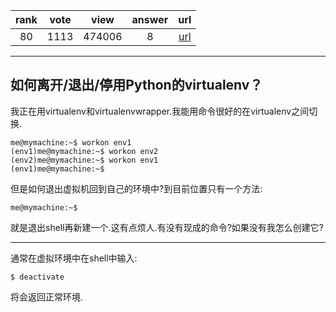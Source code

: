 
| rank | vote | view | answer | url |
|:-:|:-:|:-:|:-:|:-:|
|80|1113|474006|8| [url](http://stackoverflow.com/questions/990754/how-to-leave-exit-deactivate-a-python-virtualenv) |
***

## 如何离开/退出/停用Python的virtualenv？

我正在用virtualenv和virtualenvwrapper.我能用命令很好的在virtualenv之间切换.

```
me@mymachine:~$ workon env1
(env1)me@mymachine:~$ workon env2
(env2)me@mymachine:~$ workon env1
(env1)me@mymachine:~$
```

但是如何退出虚拟机回到自己的环境中?到目前位置只有一个方法:

```
me@mymachine:~$
```

就是退出shell再新建一个.这有点烦人.有没有现成的命令?如果没有我怎么创建它?

***

通常在虚拟环境中在shell中输入:

```
$ deactivate
```

将会返回正常环境.